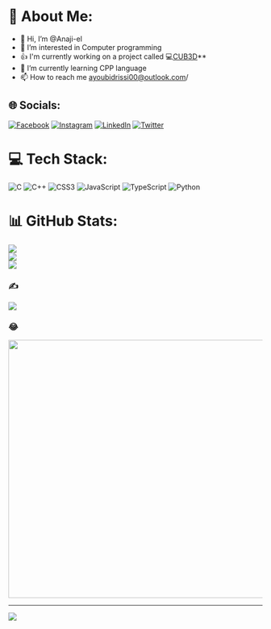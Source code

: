 # 💫 About Me:

- 👋 Hi, I’m @Anaji-el
- 👀 I’m interested in Computer programming
- :+1: I'm currently working on a project called 💻[CUB3D](https://github.com/Anaji-el/Cub3D)**
- 🌱 I’m currently learning CPP language
- 📫 How to reach me ayoubidrissi00@outlook.com/





## 🌐 Socials:
[![Facebook](https://img.shields.io/badge/Facebook-%231877F2.svg?logo=Facebook&logoColor=white)](https://facebook.com/ayoub.naji.98096) [![Instagram](https://img.shields.io/badge/Instagram-%23E4405F.svg?logo=Instagram&logoColor=white)](https://instagram.com/ayuup_____) [![LinkedIn](https://img.shields.io/badge/LinkedIn-%230077B5.svg?logo=linkedin&logoColor=white)](https://linkedin.com/in/ayoub-idrissi-587333233) [![Twitter](https://img.shields.io/badge/Twitter-%231DA1F2.svg?logo=Twitter&logoColor=white)](https://twitter.com/@ayoub68250543) 

# 💻 Tech Stack:
![C](https://img.shields.io/badge/c-%2300599C.svg?style=flat-square&logo=c&logoColor=white) ![C++](https://img.shields.io/badge/c++-%2300599C.svg?style=flat-square&logo=c%2B%2B&logoColor=white) ![CSS3](https://img.shields.io/badge/css3-%231572B6.svg?style=flat-square&logo=css3&logoColor=white) ![JavaScript](https://img.shields.io/badge/javascript-%23323330.svg?style=flat-square&logo=javascript&logoColor=%23F7DF1E) ![TypeScript](https://img.shields.io/badge/typescript-%23007ACC.svg?style=flat-square&logo=typescript&logoColor=white) ![Python](https://img.shields.io/badge/python-3670A0?style=flat-square&logo=python&logoColor=ffdd54)
# 📊 GitHub Stats:
![](https://github-readme-stats.vercel.app/api?username=Anaji-el&theme=dark&hide_border=false&include_all_commits=false&count_private=true)<br/>
![](https://github-readme-streak-stats.herokuapp.com/?user=Anaji-el&theme=dark&hide_border=false)<br/>
![](https://github-readme-stats.vercel.app/api/top-langs/?username=Anaji-el&theme=dark&hide_border=false&include_all_commits=false&count_private=true&layout=compact)

### ✍️
![](https://quotes-github-readme.vercel.app/api?type=horizontal&theme=tokyonight)

### 😂
<img src="https://random-memer.herokuapp.com/" width="512px"/>

---
[![](https://visitcount.itsvg.in/api?id=Anaji-el&icon=6&color=0)](https://visitcount.itsvg.in)

<!-- Proudly created with GPRM ( https://gprm.itsvg.in ) -->
